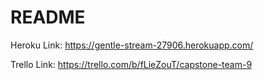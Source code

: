 # README

Heroku Link: https://gentle-stream-27906.herokuapp.com/

Trello Link: https://trello.com/b/fLieZouT/capstone-team-9
